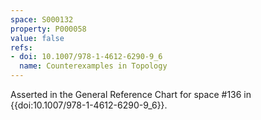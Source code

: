 ```yaml
---
space: S000132
property: P000058
value: false
refs:
- doi: 10.1007/978-1-4612-6290-9_6
  name: Counterexamples in Topology
---
```


Asserted in the General Reference Chart for space #136 in
{{doi:10.1007/978-1-4612-6290-9_6}}.
